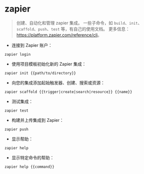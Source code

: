 # zapier

> 创建、自动化和管理 zapier 集成。
> 一些子命令，如 `build`、`init`、`scaffold`、`push`、`test` 等，有自己的使用文档。
> 更多信息：<https://platform.zapier.com/reference/cli>。

- 连接到 Zapier 账户：

`zapier login`

- 使用项目模板初始化新的 Zapier 集成：

`zapier init {{path/to/directory}}`

- 向您的集成添加起始触发器、创建、搜索或资源：

`zapier scaffold {{trigger|create|search|resource}} {{name}}`

- 测试集成：

`zapier test`

- 构建并上传集成到 Zapier：

`zapier push`

- 显示帮助：

`zapier help`

- 显示特定命令的帮助：

`zapier help {{command}}`